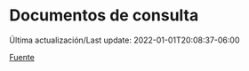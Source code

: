 # Documentos de consulta

Última actualización/Last update: 2022-01-01T20:08:37-06:00

 [Fuente](https://coronavirus.gob.mx/documentos-de-consulta/)

